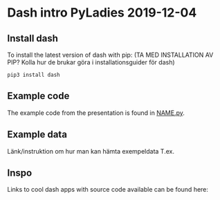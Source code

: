 # Dash intro PyLadies 2019-12-04

## Install dash
To install the latest version of dash with pip:
(TA MED INSTALLATION AV PIP? Kolla hur de brukar göra i installationsguider för dash)
```
pip3 install dash
```

## Example code
The example code from the presentation is found in [NAME.py](link_to_repo_file). 

## Example data
Länk/instruktion om hur man kan hämta exempeldata
T.ex. 

## Inspo
Links to cool dash apps with source code available can be found here: 